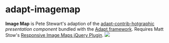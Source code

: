 # adapt-imagemap 

**Image Map** is Pete Stewart's adaption of the [adapt-contrib-hotgraphic](https://github.com/adaptlearning/adapt-contrib-hotgraphic) *presentation component* bundled with the [Adapt framework](https://github.com/adaptlearning/adapt_framework). Requires Matt Stow's [Responsive Image Maps jQuery Plugin](https://github.com/stowball/jQuery-rwdImageMaps).
![](https://media.giphy.com/media/4YY3wDLul3CtXu0E1z/giphy.gif)
